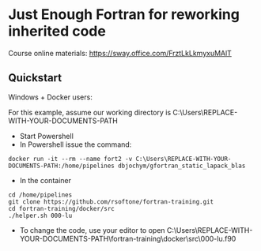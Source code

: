 # Just Enough Fortran for reworking inherited code

Course online materials:
https://sway.office.com/FrztLkLkmyxuMAlT

## Quickstart
Windows + Docker users: 

For this example, assume our working directory is C:\Users\REPLACE-WITH-YOUR-DOCUMENTS-PATH

* Start Powershell
* In Powershell issue the command:

```
docker run -it --rm --name fort2 -v C:\Users\REPLACE-WITH-YOUR-DOCUMENTS-PATH:/home/pipelines dbjochym/gfortran_static_lapack_blas
```

* In the container

```
cd /home/pipelines
git clone https://github.com/rsoftone/fortran-training.git
cd fortran-training/docker/src
./helper.sh 000-lu
```

* To change the code, use your editor to open C:\Users\REPLACE-WITH-YOUR-DOCUMENTS-PATH\fortran-training\docker\src\000-lu.f90
